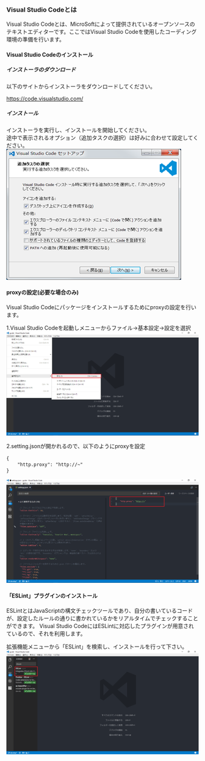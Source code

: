 ### Visual Studio Codeとは
Visual Studio Codeとは、MicroSoftによって提供されているオープンソースのテキストエディターです。ここではVisual Studio Codeを使用したコーディング環境の準備を行います。

#### Visual Studio Codeのインストール

##### インストーラのダウンロード

以下のサイトからインストーラをダウンロードしてください。

https://code.visualstudio.com/

##### インストール

インストーラを実行し、インストールを開始してください。  
途中で表示されるオプション（追加タスクの選択）は好みに合わせて設定してください。  
![Screen](../assets/vscode1.png)

#### proxyの設定(必要な場合のみ)

Visual Studio Codeにパッケージをインストールするためにproxyの設定を行います。

1.Visual Studio Codeを起動しメニューからファイル→基本設定→設定を選択
![Screen](../assets/vscode2.png)

2.setting.jsonが開かれるので、以下のようにproxyを設定
```
{
    "http.proxy": "http://~"
}
```
![Screen](../assets/vscode3.png)

#### 「ESLint」プラグインのインストール

ESLintとはJavaScriptの構文チェックツールであり、自分の書いているコードが、設定したルールの通りに書かれているかをリアルタイムでチェックすることができます。
Visual Studio CodeにはESLintに対応したプラグインが用意されているので、それを利用します。

拡張機能メニューから「ESLint」を検索し、インストールを行って下さい。  
![Screen](../assets/vscode4.png)